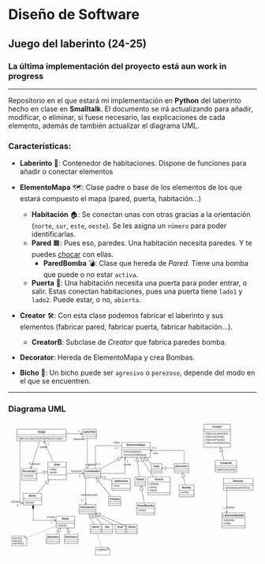 # Diseño de Software

## Juego del laberinto (24-25)

### La última implementación del proyecto está aun work in progress

---

Repositorio en el que estará mi implementación en **Python** del laberinto hecho en clase en **Smalltalk**.
El documento se irá actualizando para añadir, modificar, o eliminar, si fuese necesario, las explicaciones de cada elemento, además de también actualizar el diagrama UML.


### Características:

- **Laberinto** 🧩: Contenedor de habitaciones. Dispone de funciones para añadir o conectar elementos
- **ElementoMapa** 🗺️: Clase padre o base de los elementos de los que estará compuesto el mapa (pared, puerta, habitación...)
  - **Habitación** 🏠: Se conectan unas con otras gracias a la orientación (```norte```, ```sur```, ```este```, ```oeste```). Se les asigna un ```número``` para poder identificarlas.
  - **Pared** 🟫: Pues eso, paredes. Una habitación necesita paredes. Y te puedes [chocar](https://pbs.twimg.com/media/Ex4dJT1UcAIdwdU.jpg) con ellas.
    - **ParedBomba** 💣: Clase que hereda de *Pared*. Tiene una bomba que puede o no estar ```activa```.
  - **Puerta** 🚪: Una habitación necesita una puerta para poder entrar, o salir. Estas conectan habitaciones, pues una puerta tiene ```lado1``` y ```lado2```. Puede estar, o no, ```abierta```.

- **Creator** 🛠️: Con esta clase podemos fabricar el laberinto y sus elementos (fabricar pared, fabricar puerta, fabricar habitación...).
  - **CreatorB**: Subclase de *Creator* que fabrica paredes bomba.
- **Decorator**: Hereda de ElementoMapa y crea Bombas.

- **Bicho** 🐛: Un bicho puede ser ```agresivo``` o ```perezoso```, depende del modo en el que se encuentren. 
---

### Diagrama UML

![Diagrama UML](https://github.com/danreqmun/laberinto25/blob/main/Main.png?raw=true)
